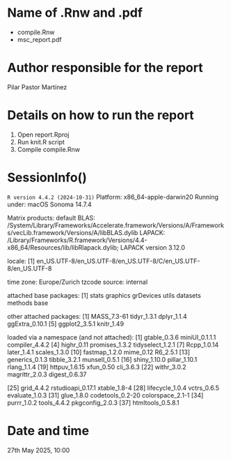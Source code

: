 # Name of .Rnw and .pdf
- compile.Rnw
- msc_report.pdf

# Author responsible for the report

Pilar Pastor Martínez

# Details on how to run the report

1. Open report.Rproj
2. Run knit.R script
3. Compile compile.Rnw

# SessionInfo()

`R version 4.4.2 (2024-10-31)`
Platform: x86_64-apple-darwin20
Running under: macOS Sonoma 14.7.4

Matrix products: default
BLAS: /System/Library/Frameworks/Accelerate.framework/Versions/A/Frameworks/vecLib.framework/Versions/A/libBLAS.dylib
LAPACK: /Library/Frameworks/R.framework/Versions/4.4-x86_64/Resources/lib/libRlapack.dylib; LAPACK version 3.12.0

locale:
[1] en_US.UTF-8/en_US.UTF-8/en_US.UTF-8/C/en_US.UTF-8/en_US.UTF-8

time zone: Europe/Zurich
tzcode source: internal

attached base packages:
[1] stats graphics grDevices utils datasets methods base

other attached packages:
[1] MASS_7.3-61 tidyr_1.3.1 dplyr_1.1.4 ggExtra_0.10.1
[5] ggplot2_3.5.1 knitr_1.49

loaded via a namespace (and not attached):
[1] gtable_0.3.6 miniUI_0.1.1.1 compiler_4.4.2
[4] highr_0.11 promises_1.3.2 tidyselect_1.2.1
[7] Rcpp_1.0.14 later_1.4.1 scales_1.3.0
[10] fastmap_1.2.0 mime_0.12 R6_2.5.1
[13] generics_0.1.3 tibble_3.2.1 munsell_0.5.1
[16] shiny_1.10.0 pillar_1.10.1 rlang_1.1.4
[19] httpuv_1.6.15 xfun_0.50 cli_3.6.3
[22] withr_3.0.2 magrittr_2.0.3 digest_0.6.37

[25] grid_4.4.2 rstudioapi_0.17.1 xtable_1.8-4
[28] lifecycle_1.0.4 vctrs_0.6.5 evaluate_1.0.3
[31] glue_1.8.0 codetools_0.2-20 colorspace_2.1-1
[34] purrr_1.0.2 tools_4.4.2 pkgconfig_2.0.3
[37] htmltools_0.5.8.1

# Date and time

27th May 2025, 10:00
